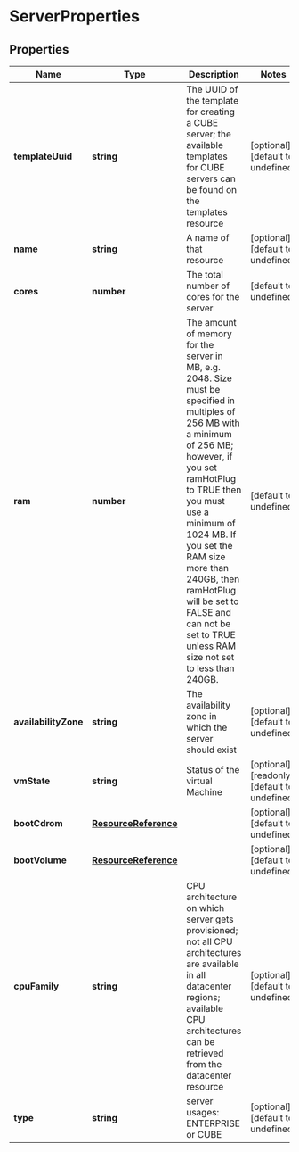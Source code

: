 # ServerProperties

## Properties
| Name | Type | Description | Notes |
| ------------ | ------------- | ------------- | ------------- |
| **templateUuid** | **string** | The UUID of the template for creating a CUBE server; the available templates for CUBE servers can be found on the templates resource | [optional] [default to undefined] |
| **name** | **string** | A name of that resource | [optional] [default to undefined] |
| **cores** | **number** | The total number of cores for the server | [default to undefined] |
| **ram** | **number** | The amount of memory for the server in MB, e.g. 2048. Size must be specified in multiples of 256 MB with a minimum of 256 MB; however, if you set ramHotPlug to TRUE then you must use a minimum of 1024 MB. If you set the RAM size more than 240GB, then ramHotPlug will be set to FALSE and can not be set to TRUE unless RAM size not set to less than 240GB. | [default to undefined] |
| **availabilityZone** | **string** | The availability zone in which the server should exist | [optional] [default to undefined] |
| **vmState** | **string** | Status of the virtual Machine | [optional] [readonly] [default to undefined] |
| **bootCdrom** | [**ResourceReference**](ResourceReference.md) |  | [optional] [default to undefined] |
| **bootVolume** | [**ResourceReference**](ResourceReference.md) |  | [optional] [default to undefined] |
| **cpuFamily** | **string** | CPU architecture on which server gets provisioned; not all CPU architectures are available in all datacenter regions; available CPU architectures can be retrieved from the datacenter resource | [optional] [default to undefined] |
| **type** | **string** | server usages: ENTERPRISE or CUBE | [optional] [default to undefined] |


